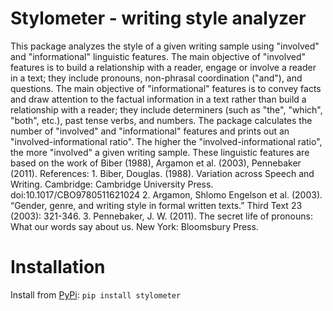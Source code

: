 # Stylometer - writing style analyzer
This package analyzes the style of a given writing sample using "involved" and "informational" linguistic features. 
The main objective of "involved" features is to build a relationship with a reader, engage or involve a reader in a text; they include pronouns, non-phrasal coordination ("and"), and questions. 
The main objective of "informational" features is to convey facts and draw attention to the factual information in a text rather than build a relationship with a reader; they include determiners (such as "the", "which", "both", etc.), past tense verbs, and numbers. 
The package calculates the number of "involved" and "informational" features and prints out an "involved-informational ratio". 
The higher the "involved-informational ratio", the more "involved" a given writing sample. 
These linguistic features are based on the work of Biber (1988), Argamon et al. (2003), Pennebaker (2011).
References:
    1. Biber, Douglas. (1988). Variation across Speech and Writing. Cambridge: Cambridge University Press. doi:10.1017/CBO9780511621024
    2. Argamon, Shlomo Engelson et al. (2003). “Gender, genre, and writing style in formal written texts.” Third Text 23 (2003): 321-346.
    3. Pennebaker, J. W. (2011). The secret life of pronouns: What our words say about us. New York: Bloomsbury Press.
    
# Installation
Install from <a href="https://pypi.org/project/test-updated/">PyPi</a>:
`pip install stylometer`



